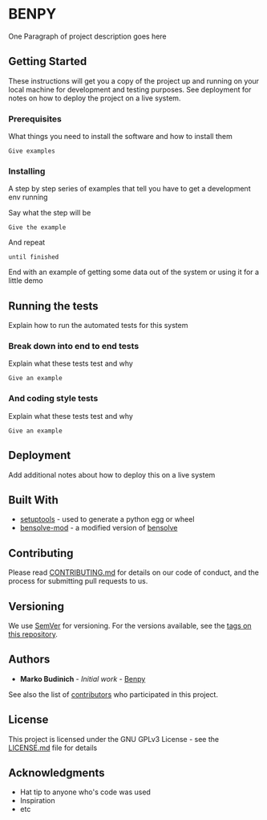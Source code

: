 # BENPY

One Paragraph of project description goes here

## Getting Started

These instructions will get you a copy of the project up and running on your local machine for development and testing purposes. See deployment for notes on how to deploy the project on a live system.

### Prerequisites

What things you need to install the software and how to install them

```
Give examples
```

### Installing

A step by step series of examples that tell you have to get a development env running

Say what the step will be

```
Give the example
```

And repeat

```
until finished
```

End with an example of getting some data out of the system or using it for a little demo

## Running the tests

Explain how to run the automated tests for this system

### Break down into end to end tests

Explain what these tests test and why

```
Give an example
```

### And coding style tests

Explain what these tests test and why

```
Give an example
```

## Deployment

Add additional notes about how to deploy this on a live system

## Built With

* [setuptools](https://pypi.python.org/pypi/setuptools) - used to generate a python egg or wheel
* [bensolve-mod](https://gitlab.univ-nantes.fr/mbudinich/bensolve-mod) - a modified version of [bensolve](http://www.bensolve.org/)

## Contributing

Please read [CONTRIBUTING.md](https://gitlab.univ-nantes.fr/mbudinich/benpy/CONTRIBUTING.md) for details on our code of conduct, and the process for submitting pull requests to us.

## Versioning

We use [SemVer](http://semver.org/) for versioning. For the versions available, see the [tags on this repository](https://gitlab.univ-nantes.fr/mbudinich/benpy/tags).

## Authors

* **Marko Budinich** - *Initial work* - [Benpy](https://gitlab.univ-nantes.fr/mbudinich/benpy)

See also the list of [contributors](https://gitlab.univ-nantes.fr/mbudinich/benpy/contributors) who participated in this project.

## License

This project is licensed under the GNU GPLv3 License - see the [LICENSE.md](https://gitlab.univ-nantes.fr/mbudinich/benpy/blob/license/LICENSE.md) file for details

## Acknowledgments

* Hat tip to anyone who's code was used
* Inspiration
* etc
